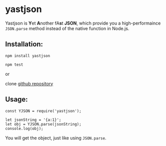 # yastjson
Yastjson is **Y**et **A**nother fA**s**t **JSON**, which provide you a high-performaince `JSON.parse` method instead of the native function in Node.js.

## Installation:

```
npm install yastjson

npm test
```

or

clone [github repository](https://github.com/zhuyingda/yastjson)

## Usage:

```
const YJSON = require('yastjson');

let jsonString = '{a:1}';
let obj = YJSON.parse(jsonString);
console.log(obj);
```

You will get the object, just like using `JSON.parse`.